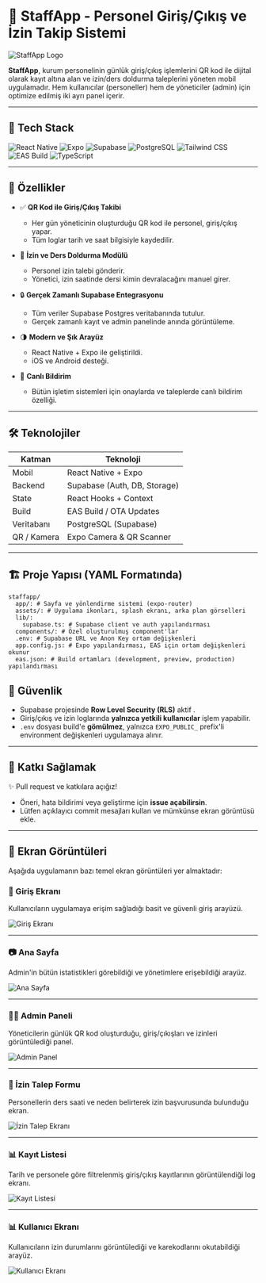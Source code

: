 # 📲 StaffApp - Personel Giriş/Çıkış ve İzin Takip Sistemi


![StaffApp Logo](./assets/images/appicon.png)

**StaffApp**, kurum personelinin günlük giriş/çıkış işlemlerini QR kod ile dijital olarak kayıt altına alan ve izin/ders doldurma taleplerini yöneten mobil uygulamadır. Hem kullanıcılar (personeller) hem de yöneticiler (admin) için optimize edilmiş iki ayrı panel içerir.

---

## 🧱 Tech Stack

![React Native](https://img.shields.io/badge/React_Native-20232A?style=for-the-badge&logo=react&logoColor=61DAFB)
![Expo](https://img.shields.io/badge/Expo-000000?style=for-the-badge&logo=expo&logoColor=white)
![Supabase](https://img.shields.io/badge/Supabase-3FCF8E?style=for-the-badge&logo=supabase&logoColor=white)
![PostgreSQL](https://img.shields.io/badge/PostgreSQL-336791?style=for-the-badge&logo=postgresql&logoColor=white)
![Tailwind CSS](https://img.shields.io/badge/Tailwind-38B2AC?style=for-the-badge&logo=tailwind-css&logoColor=white)
![EAS Build](https://img.shields.io/badge/EAS_Build-4630EB?style=for-the-badge&logo=expo&logoColor=white)
![TypeScript](https://img.shields.io/badge/typescript-20232A?style=for-the-badge&logo=typescript&logoColor=61DAFB)


---

## 🚀 Özellikler

- ✅ **QR Kod ile Giriş/Çıkış Takibi**
  - Her gün yöneticinin oluşturduğu QR kod ile personel, giriş/çıkış yapar.
  - Tüm loglar tarih ve saat bilgisiyle kaydedilir.

- 📅 **İzin ve Ders Doldurma Modülü**
  - Personel izin talebi gönderir.
  - Yönetici, izin saatinde dersi kimin devralacağını manuel girer.

- 🔒 **Gerçek Zamanlı Supabase Entegrasyonu**
  - Tüm veriler Supabase Postgres veritabanında tutulur.
  - Gerçek zamanlı kayıt ve admin panelinde anında görüntüleme.

- 🌗 **Modern ve Şık Arayüz**
  - React Native + Expo ile geliştirildi.
  - iOS ve Android desteği.
 
- 🔔 **Canlı Bildirim**
  - Bütün işletim sistemleri için onaylarda ve taleplerde canlı bildirim özelliği.

---

## 🛠️ Teknolojiler

| Katman       | Teknoloji                     |
|--------------|-------------------------------|
| Mobil        | React Native + Expo           |
| Backend      | Supabase (Auth, DB, Storage)  |
| State        | React Hooks + Context         |
| Build        | EAS Build / OTA Updates       |
| Veritabanı   | PostgreSQL (Supabase)         |
| QR / Kamera  | Expo Camera & QR Scanner      |

---

## 🏗️ Proje Yapısı (YAML Formatında)

```
staffapp/
  app/: # Sayfa ve yönlendirme sistemi (expo-router)
  assets/: # Uygulama ikonları, splash ekranı, arka plan görselleri
  lib/:
    supabase.ts: # Supabase client ve auth yapılandırması
  components/: # Özel oluşturulmuş component'lar
  .env: # Supabase URL ve Anon Key ortam değişkenleri
  app.config.js: # Expo yapılandırması, EAS için ortam değişkenleri okunur
  eas.json: # Build ortamları (development, preview, production) yapılandırması
```

## 🔐 Güvenlik

- Supabase projesinde **Row Level Security (RLS)** aktif .
- Giriş/çıkış ve izin loglarında **yalnızca yetkili kullanıcılar** işlem yapabilir.
- `.env` dosyası build'e **gömülmez**, yalnızca `EXPO_PUBLIC_` prefix'li environment değişkenleri uygulamaya alınır.

---

## 👥 Katkı Sağlamak

✨ Pull request ve katkılara açığız!

- Öneri, hata bildirimi veya geliştirme için **issue açabilirsin**.
- Lütfen açıklayıcı commit mesajları kullan ve mümkünse ekran görüntüsü ekle.

---
## 📸 Ekran Görüntüleri

Aşağıda uygulamanın bazı temel ekran görüntüleri yer almaktadır:

### 🔐 Giriş Ekranı
Kullanıcıların uygulamaya erişim sağladığı basit ve güvenli giriş arayüzü.

![Giriş Ekranı](./assets/screenshots/login.png)

---

### 📷 Ana Sayfa
Admin'in bütün istatistikleri görebildiği ve yönetimlere erişebildiği arayüz.

![Ana Sayfa](./assets/screenshots/admin.png)

---

### 🧑‍💼 Admin Paneli
Yöneticilerin günlük QR kod oluşturduğu, giriş/çıkışları ve izinleri görüntülediği panel.

![Admin Panel](./assets/screenshots/ap1.png)

---

### 📝 İzin Talep Formu
Personellerin ders saati ve neden belirterek izin başvurusunda bulunduğu ekran.

![İzin Talep Ekranı](./assets/screenshots/izin.png)

---

### 📊 Kayıt Listesi
Tarih ve personele göre filtrelenmiş giriş/çıkış kayıtlarının görüntülendiği log ekranı.

![Kayıt Listesi](./assets/screenshots/kayıt.png)

---

### 📊 Kullanıcı Ekranı
Kullanıcıların izin durumlarını görüntülediği ve karekodlarını okutabildiği arayüz.

![Kullanıcı Ekranı](./assets/screenshots/userhome.png)


